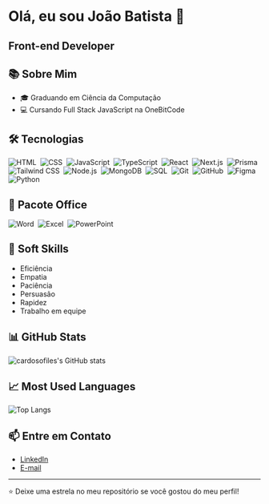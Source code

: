 # Olá, eu sou João Batista 👋
## Front-end Developer 

## 📚 Sobre Mim
- 🎓 Graduando em Ciência da Computação
- 💻 Cursando Full Stack JavaScript na OneBitCode

## 🛠 Tecnologias
![HTML](https://img.shields.io/badge/-HTML-05122A?style=flat&logo=html5)&nbsp;
![CSS](https://img.shields.io/badge/-CSS-05122A?style=flat&logo=css3&logoColor=1572B6)&nbsp;
![JavaScript](https://img.shields.io/badge/-JavaScript-05122A?style=flat&logo=javascript)&nbsp;
![TypeScript](https://img.shields.io/badge/-TypeScript-05122A?style=flat&logo=typescript)&nbsp;
![React](https://img.shields.io/badge/-React-05122A?style=flat&logo=react)&nbsp;
![Next.js](https://img.shields.io/badge/-Next.js-05122A?style=flat&logo=next.js)&nbsp;
![Prisma](https://img.shields.io/badge/-Prisma-05122A?style=flat&logo=prisma)&nbsp;
![Tailwind CSS](https://img.shields.io/badge/-Tailwind%20CSS-05122A?style=flat&logo=tailwind-css)&nbsp;
![Node.js](https://img.shields.io/badge/-Node.js-05122A?style=flat&logo=node.js)&nbsp;
![MongoDB](https://img.shields.io/badge/-MongoDB-05122A?style=flat&logo=mongodb)&nbsp;
![SQL](https://img.shields.io/badge/-SQL-05122A?style=flat&logo=postgresql)&nbsp;
![Git](https://img.shields.io/badge/-Git-05122A?style=flat&logo=git)&nbsp;
![GitHub](https://img.shields.io/badge/-GitHub-05122A?style=flat&logo=github)&nbsp;
![Figma](https://img.shields.io/badge/-Figma-05122A?style=flat&logo=figma)&nbsp;
![Python](https://img.shields.io/badge/-Python-05122A?style=flat&logo=python)&nbsp;


## 🧰 Pacote Office
![Word](https://img.shields.io/badge/-Microsoft%20Word-05122A?style=flat&logo=microsoft-word)&nbsp;
![Excel](https://img.shields.io/badge/-Microsoft%20Excel-05122A?style=flat&logo=microsoft-excel)&nbsp;
![PowerPoint](https://img.shields.io/badge/-Microsoft%20PowerPoint-05122A?style=flat&logo=microsoft-powerpoint)&nbsp;

## 🌟 Soft Skills
- Eficiência
- Empatia
- Paciência
- Persuasão
- Rapidez
- Trabalho em equipe

## 📊 GitHub Stats
![cardosofiles's GitHub stats](https://github-readme-stats.vercel.app/api?username=cardosofiles&show_icons=true&theme=radical)

## 📈 Most Used Languages
![Top Langs](https://github-readme-stats.vercel.app/api/top-langs/?username=cardosofiles&layout=compact&theme=radical)

## 📫 Entre em Contato
- [LinkedIn](https://www.linkedin.com/in/jo%C3%A3o-batista-cardoso-miranda-2b0442268/)
- [E-mail](contatojoaomiranda@outlook.com)

---
⭐️ Deixe uma estrela no meu repositório se você gostou do meu perfil!
